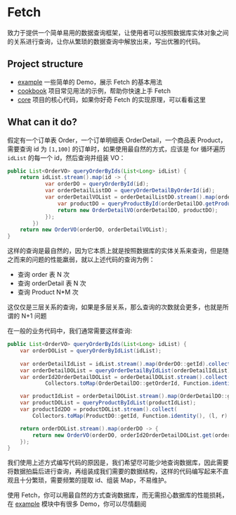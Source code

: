 # Fetch

致力于提供一个简单易用的数据查询框架，让使用者可以按照数据库实体对象之间的关系进行查询，让你从繁琐的数据查询中解放出来，写出优雅的代码。

## Project structure

- [example](./example) 一些简单的 Demo，展示 Fetch 的基本用法
- [cookbook](./cookbook) 项目常见用法的示例，帮助你快速上手 Fetch
- [core](./core) 项目的核心代码，如果你好奇 Fetch 的实现原理，可以看看这里

## What can it do?


假定有一个订单表 Order，一个订单明细表 OrderDetail，一个商品表 Product，需要查询 id 为 `[1,100]` 的订单时，如果使用最自然的方式，应该是 for 循环遍历 `idList` 的每一个 id，然后查询并组装 VO：

~~~java
public List<OrderVO> queryOrderByIds(List<Long> idList) {
    return idList.stream().map(id -> {
            var orderDO = queryOrderById(id);
            var orderDetailListDO = queryOrderDetailByOrderId(id);
            var orderDetailVOList = orderDetailListDO.stream().map(orderDetailDO -> {
                var productDO = queryProductById(orderDetailDO.getProductId());
                return new OrderDetailVO(orderDetailDO, productDO);
            });
        })
    return new OrderVO(orderDO, orderDetailVOList);
}
~~~

这样的查询是最自然的，因为它本质上就是按照数据库的实体关系来查询，但是随之而来的问题的性能羸弱，就以上述代码的查询为例：

- 查询 order 表 N 次
- 查询 orderDetail 表 N 次
- 查询 Product N*M 次

这仅仅是三层关系的查询，如果是多层关系，那么查询的次数就会更多，也就是所谓的 N+1 问题

在一般的业务代码中，我们通常需要这样查询:

~~~java
public List<OrderVO> queryOrderByIds(List<Long> idList) {
    var orderDOList = queryOrderByIdList(idList);
    
    var orderDetailIdList = idList.stream().map(OrderDO::getId).collect(Collectors.toList());
    var orderDetailDOList = queryOrderDetailByIdList(orderDetailIdList);
    var orderId2OrderDetailDOList = orderDetailDOList.stream().collect(
            Collectors.toMap(OrderDetailDO::getOrderId, Function.identity(), (l, r) -> l));

    var productIdList = orderDetailDOList.stream().map(OrderDetailDO::getProductId).collect(Collectors.toList());
    var productDOList = queryProductByIdList(productIdList);
    var productId2DO = productDOList.stream().collect(
        Collectors.toMap(ProductDO::getId, Function.identity(), (l, r) -> l));

    return orderDOList.stream().map(orderDO -> {
        return new OrderVO(orderDO, orderId2OrderDetailDOList.get(orderDO.getId()), productId2DO.get(orderDO.getId()));
    });
}
~~~

我们使用上述方式编写代码的原因是，我们希望尽可能少地查询数据库，因此需要将数据拍扁后进行查询，再组装成我们需要的数据结构，这样的代码编写起来不直观且十分繁琐，需要频繁的提取 id、组装 Map，不易维护。

使用 Fetch，你可以用最自然的方式查询数据库，而无需担心数据库的性能损耗，在 [example](./example) 模块中有很多 Demo，你可以尽情翻阅
